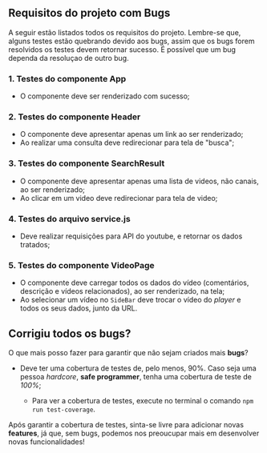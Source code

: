 ## Requisitos do projeto com Bugs

A seguir estão listados todos os requisitos do projeto. Lembre-se que, alguns testes estão quebrando devido aos bugs, assim que os bugs forem resolvidos os testes devem retornar sucesso. É possível que um bug dependa da resoluçao de outro bug.


### 1. Testes do componente App

  -  O componente deve ser renderizado com sucesso;

### 2. Testes do componente Header

  - O componente deve apresentar apenas um link ao ser renderizado;
  -  Ao realizar uma consulta deve redirecionar para tela de "busca";

### 3. Testes do componente SearchResult

  - O componente deve apresentar apenas uma lista de videos, não canais, ao ser renderizado;
  - Ao clicar em um video deve redirecionar para tela de video;

### 4. Testes do arquivo service.js

  - Deve realizar requisições para API do youtube, e retornar os dados tratados;

### 5. Testes do componente VideoPage

  - O componente deve carregar todos os dados do vídeo (comentários, descrição e vídeos relacionados), ao ser renderizado, na tela;
  - Ao selecionar um vídeo no `SideBar` deve trocar o vídeo do _player_ e todos os seus dados, junto da URL.

## Corrigiu todos os bugs?

O que mais posso fazer para garantir que não sejam criados mais **bugs**?

  - Deve ter uma cobertura de testes de, pelo menos, 90%. Caso seja uma pessoa _hardcore_, **safe programmer**, tenha uma cobertura de teste de _100%_;

    - Para ver a cobertura de testes, execute no terminal o comando `npm run test-coverage`.

Após garantir a cobertura de testes, sinta-se livre para adicionar novas **features**, já que, sem bugs, podemos nos preoucupar mais em desenvolver novas funcionalidades!